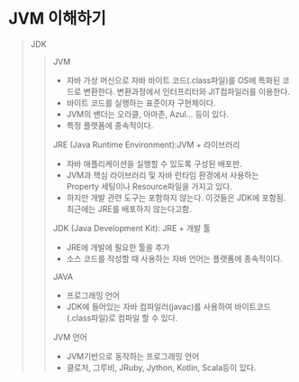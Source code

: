 # JVM 이해하기

> JDK
> > JVM
> >
> > * 자바 가상 머신으로 자바 바이트 코드(.class파일)를 OS에 특화된 코드로 변환한다. 변환과정에서 인터프리터와 JIT컴파일러를 이용한다.
> > * 바이트 코드를 실행하는 표준이자 구현체이다.
> > * JVM의 밴더는 오라클, 아마존, Azul... 등이 있다.
> > * 특정 플랫폼에 종속적이다.
> >
> > JRE (Java Runtime Environment):JVM + 라이브러리
> >
> > * 자바 애플리케이션을 실행할 수 있도록 구성된 배포판.
> > * JVM과 핵심 라이브러리 및 자바 런타임 환경에서 사용하는 Property 세팅이나 Resource파일을 가지고 있다.
> > * 하지만 개발 관련 도구는 포함하지 않는다. 이것들은 JDK에 포함됨. 최근에는 JRE를 배포하지 않는다고함.
> >
> > JDK (Java Development Kit): JRE + 개발 툴
> >
> > * JRE에 개발에 필요한 툴을 추가
> > * 소스 코드를 작성할 때 사용하는 자바 언어는 플랫폼에 종속적이다.
> > 
> > JAVA
> > 
> > * 프로그래밍 언어
> > * JDK에 들어있는 자바 컴파일러(javac)를 사용하여 바이트코드(.class파일)로 컴파일 할 수 있다.
> >
> > JVM 언어
> > 
> > * JVM기반으로 동작하는 프로그래밍 언어
> > * 클로저, 그루비, JRuby, Jython, Kotlin, Scala등이 있다.